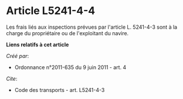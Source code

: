 # Article L5241-4-4

Les frais liés aux inspections prévues par l'article L. 5241-4-3 sont à la charge du propriétaire ou de l'exploitant du
navire.

**Liens relatifs à cet article**

_Créé par_:

  - Ordonnance n°2011-635 du 9 juin 2011 - art. 4

_Cite_:

  - Code des transports - art. L5241-4-3
